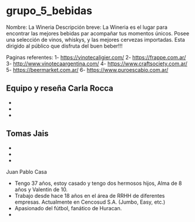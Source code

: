 # grupo_5_bebidas

Nombre: La Wineria
Descripción breve: La Wineria es el lugar para encontrar las mejores bebidas par acompañar tus momentos únicos. Posee una selección de vinos, whiskys, y las mejores cervezas importadas. Esta dirigido al público que disfruta del buen beber!!!


Paginas referentes:
1- https://vinotecaligier.com/
2- https://frappe.com.ar/
3- http://www.vinotecaargentina.com/
4- https://www.craftsociety.com.ar/
5- https://beermarket.com.ar/
6- https://www.puroescabio.com.ar/


Equipo y reseña
Carla Rocca
-
-
-
-

Tomas Jais
-
-
-
-

Juan Pablo Casa
- Tengo 37 años, estoy casado y tengo dos hermosos hijos, Alma de 8 años y Valentin de 10.
- Trabajo desde hace 18 años en el área de RRHH de diferentes empresas. Actualmente en Cencosud S.A. (Jumbo, Easy, etc.)
- Apasionado del fútbol, fanático de Huracan.
-

